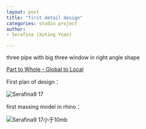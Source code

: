 ```yaml
---
layout: post
title: "first detail design"
categories: studio project
author:
- Serafina (Xuting Yuan)

---
```


three pipe with big three window in right angle shape

[Part to Whole - Global to Local](http://keanmgc.github.io/2021fall3yr-studio/)


First plan of design：

![Serafina9 17](https://user-images.githubusercontent.com/90553458/133804966-af5baabf-8973-42ea-baeb-5a485b70af47.jpg)

first massing model in rhino：

![Serafina9 17小于10mb](https://user-images.githubusercontent.com/90553458/133805440-8b369f85-1e0a-45b1-8122-0634772fc674.jpg)

